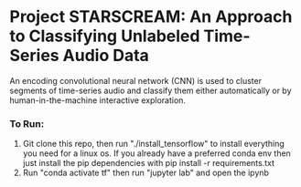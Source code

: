 # Project STARSCREAM: An Approach to Classifying Unlabeled Time-Series Audio Data

An encoding convolutional neural network (CNN) is used to cluster segments of time-series audio and classify them either automatically or by human-in-the-machine interactive exploration.

### To Run:

1. Git clone this repo, then run "./install_tensorflow" to install everything you need for a linux os. If you already have a preferred conda env then just install the pip dependencies with pip install -r requirements.txt
2. Run "conda activate tf" then run "jupyter lab" and open the ipynb
